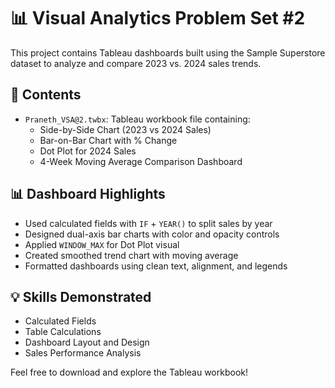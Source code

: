 # 📊 Visual Analytics Problem Set #2 

This project contains Tableau dashboards built using the Sample Superstore dataset to analyze and compare 2023 vs. 2024 sales trends.

## 📂 Contents
- `Praneth_VSA@2.twbx`: Tableau workbook file containing:
  - Side-by-Side Chart (2023 vs 2024 Sales)
  - Bar-on-Bar Chart with % Change
  - Dot Plot for 2024 Sales
  - 4-Week Moving Average Comparison Dashboard

## 📊 Dashboard Highlights

- Used calculated fields with `IF` + `YEAR()` to split sales by year
- Designed dual-axis bar charts with color and opacity controls
- Applied `WINDOW_MAX` for Dot Plot visual
- Created smoothed trend chart with moving average
- Formatted dashboards using clean text, alignment, and legends

## 💡 Skills Demonstrated
- Calculated Fields
- Table Calculations
- Dashboard Layout and Design
- Sales Performance Analysis

Feel free to download and explore the Tableau workbook!
